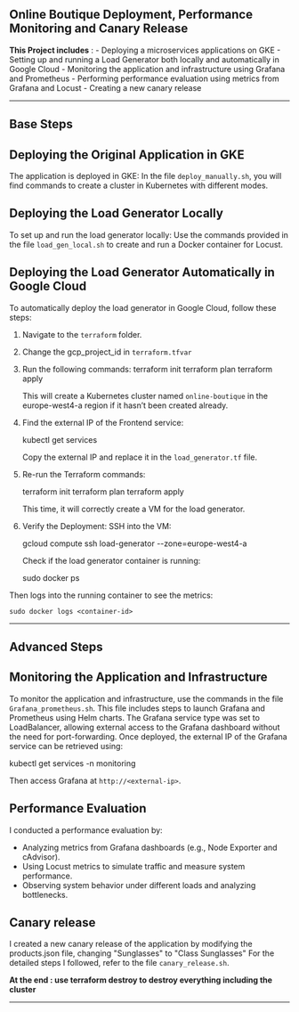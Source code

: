## Online Boutique Deployment, Performance Monitoring and Canary Release ###

**This Project includes** : 
    - Deploying a microservices applications on GKE
    - Setting up and running a Load Generator both locally and automatically in Google Cloud
    - Monitoring the application and infrastructure using Grafana and Prometheus
    - Performing performance evaluation using metrics from Grafana and Locust
    - Creating a new canary release

____________________________________________________________________________

## Base Steps 

## Deploying the Original Application in GKE

The application is deployed in GKE: In the file `deploy_manually.sh`, you will find commands to create a cluster in Kubernetes with different modes.

## Deploying the Load Generator Locally

To set up and run the load generator locally: Use the commands provided in the file `load_gen_local.sh` to create and run a Docker container for Locust.

## Deploying the Load Generator Automatically in Google Cloud
To automatically deploy the load generator in Google Cloud, follow these steps:

1. Navigate to the `terraform` folder.
2. Change the gcp_project_id in `terraform.tfvar` 
3. Run the following commands:
   terraform init
   terraform plan
   terraform apply

   This will create a Kubernetes cluster named `online-boutique` in the europe-west4-a region if it hasn’t been created already.

4. Find the external IP of the Frontend service:
   
   kubectl get services
 
   Copy the external IP and replace it in the `load_generator.tf` file.

5. Re-run the Terraform commands:

   terraform init
   terraform plan
   terraform apply

   This time, it will correctly create a VM for the load generator.

6. Verify the Deployment:
   SSH into the VM:

     gcloud compute ssh load-generator --zone=europe-west4-a

   Check if the load generator container is running:

     sudo docker ps

  Then logs into the running container to see the metrics: 

    sudo docker logs <container-id>

____________________________________________________________________________

## Advanced Steps

## Monitoring the Application and Infrastructure

To monitor the application and infrastructure, use the commands in the file `Grafana_prometheus.sh`.
This file includes steps to launch Grafana and Prometheus using Helm charts.
The Grafana service type was set to LoadBalancer, allowing external access to the Grafana dashboard without the need for port-forwarding.
Once deployed, the external IP of the Grafana service can be retrieved using:

  kubectl get services -n monitoring

Then access Grafana at `http://<external-ip>`.


## Performance Evaluation

I conducted a performance evaluation by:
  - Analyzing metrics from Grafana dashboards (e.g., Node Exporter and cAdvisor).
  - Using Locust metrics to simulate traffic and measure system performance.
  - Observing system behavior under different loads and analyzing bottlenecks.


## Canary release 

I created a new canary release of the application by modifying the products.json file,
changing "Sunglasses" to "Class Sunglasses"
For the detailed steps I followed, refer to the file `canary_release.sh`.

**At the end : use terraform destroy to destroy everything including the cluster**

____________________________________________________________________________

